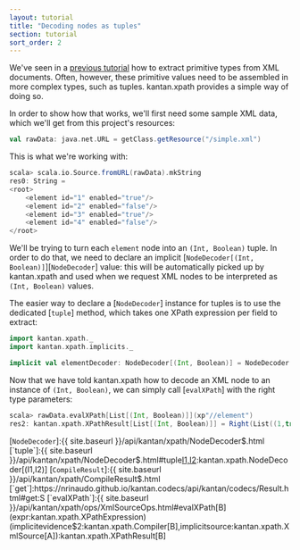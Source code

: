 ```yaml
---
layout: tutorial
title: "Decoding nodes as tuples"
section: tutorial
sort_order: 2
---
```

We've seen in a [previous tutorial](nodes_as_primitive.html) how to extract primitive types from XML documents. Often,
however, these primitive values need to be assembled in more complex types, such as tuples. kantan.xpath provides a
simple way of doing so.

In order to show how that works, we'll first need some sample XML data, which we'll get from this project's resources:

```scala
val rawData: java.net.URL = getClass.getResource("/simple.xml")
```

This is what we're working with:

```scala
scala> scala.io.Source.fromURL(rawData).mkString
res0: String =
<root>
    <element id="1" enabled="true"/>
    <element id="2" enabled="false"/>
    <element id="3" enabled="true"/>
    <element id="4" enabled="false"/>
</root>
```

We'll be trying to turn each `element` node into an `(Int, Boolean)` tuple. In order to do that, we need to declare an
implicit [`NodeDecoder[(Int, Boolean)]`][`NodeDecoder`] value: this will be automatically picked up by kantan.xpath and
used when we request XML nodes to be interpreted as `(Int, Boolean)` values.

The easier way to declare a [`NodeDecoder`] instance for tuples is to use the dedicated [`tuple`] method, which takes
one XPath expression per field to extract:

```scala
import kantan.xpath._
import kantan.xpath.implicits._

implicit val elementDecoder: NodeDecoder[(Int, Boolean)] = NodeDecoder.tuple[Int, Boolean](xp"./@id", xp"./@enabled")
```

Now that we have told kantan.xpath how to decode an XML node to an instance of `(Int, Boolean)`, we can simply call
[`evalXPath`] with the right type parameters:

```scala
scala> rawData.evalXPath[List[(Int, Boolean)]](xp"//element")
res2: kantan.xpath.XPathResult[List[(Int, Boolean)]] = Right(List((1,true), (2,false), (3,true), (4,false)))
```

[`NodeDecoder`]:{{ site.baseurl }}/api/kantan/xpath/NodeDecoder$.html
[`tuple`]:{{ site.baseurl }}/api/kantan/xpath/NodeDecoder$.html#tuple[I1,I2](x1:kantan.xpath.Query[kantan.xpath.DecodeResult[I1]],x2:kantan.xpath.Query[kantan.xpath.DecodeResult[I2]]):kantan.xpath.NodeDecoder[(I1,I2)]
[`CompileResult`]:{{ site.baseurl }}/api/kantan/xpath/CompileResult$.html
[`get`]:https://nrinaudo.github.io/kantan.codecs/api/kantan/codecs/Result.html#get:S
[`evalXPath`]:{{ site.baseurl }}/api/kantan/xpath/ops/XmlSourceOps.html#evalXPath[B](expr:kantan.xpath.XPathExpression)(implicitevidence$2:kantan.xpath.Compiler[B],implicitsource:kantan.xpath.XmlSource[A]):kantan.xpath.XPathResult[B]
